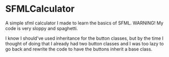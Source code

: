 # SFMLCalculator
A simple sfml calculator I made to learn the basics of SFML. WARNING! My code is very sloppy and spaghetti.

I know I should've used inheritance for the button classes, but by the time I thought of doing that I already had two button classes and I was too lazy to go back and rewrite the code to have the buttons inherit a base class.
